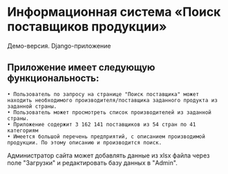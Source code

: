
# Информационная система «Поиск поставщиков продукции»
Демо-версия. Django-приложение
## Приложение имеет следующую функциональность:
    • Пользователь по запросу на странице "Поиск поставщика" может находить необходимого производителя/поставщика заданного продукта из заданной страны.
    • Пользователь может просмотреть список производителей из заданной страны.
    • Приложение содержит 3 162 141 поставщиков из 54 стран по 41 категориям
    • Имеется большой перечень предприятий, с описанием производимой продукции. По этому описанию и производится поиск.
Администратор сайта может добавлять данные из xlsx файла через поле "Загрузки" и редактировать базу данных в "Admin".
